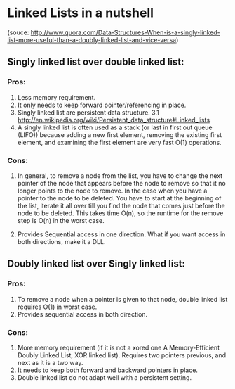 # Linked Lists in a nutshell

(souce:
http://www.quora.com/Data-Structures-When-is-a-singly-linked-list-more-useful-than-a-doubly-linked-list-and-vice-versa)

## Singly linked list over double linked list:

### Pros:
1. Less memory requirement.
2. It only needs to keep forward pointer/referencing in place.
3. Singly linked list are persistent data structure.
    3.1 http://en.wikipedia.org/wiki/Persistent_data_structure#Linked_lists
4.  A singly linked list is often used as a stack (or last in first out queue
(LIFO)) because adding a new first element, removing the existing first element,
and examining the first element are very fast O(1) operations.

### Cons:
1. In general, to remove a node from the list, you have to change the next
pointer of the node that appears before the node to remove so that it no longer
points to the node to remove. In the case when you have a pointer to the node
to be deleted. You have to start at the beginning of the list, iterate it all
over  till you find the node that comes just before the node to be deleted. This
takes time O(n), so the runtime for the remove step is O(n) in the worst case.

2. Provides Sequential access in one direction. What if you want access in both
directions, make it a DLL.

## Doubly linked list over Singly linked list:

### Pros:
1. To remove a node when a pointer is given to that node, double linked list
requires O(1) in worst case.
2. Provides sequential access in both direction.

### Cons:
1. More memory requirement (if it is not a xored one A Memory-Efficient Doubly
Linked List, XOR linked list). Requires two pointers previous, and next as it
is a two way.
2. It needs to keep both forward and backward pointers in place.
3. Double linked list do not adapt well with a persistent setting.

